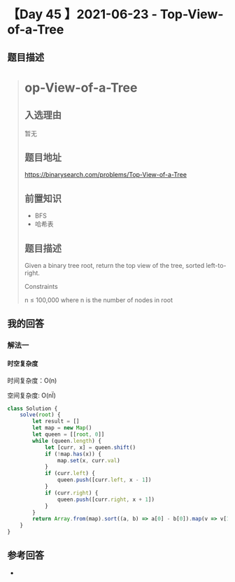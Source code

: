 # 【Day 45 】2021-06-23 - Top-View-of-a-Tree

## 题目描述

> # op-View-of-a-Tree
>
> ## 入选理由
>
> 暂无
>
> ## 题目地址
>
> https://binarysearch.com/problems/Top-View-of-a-Tree
>
> ## 前置知识
>
> - BFS
>- 哈希表
> 
>## 题目描述
> 
> Given a binary tree root, return the top view of the tree, sorted left-to-right.
>
> Constraints
> 
> n ≤ 100,000 where n is the number of nodes in root

## 我的回答

### 解法一

#### 时空复杂度

时间复杂度：O(n)

空间复杂度: O(nÏ)

```JavaScript
class Solution {
    solve(root) {
        let result = []
        let map = new Map()
        let queen = [[root, 0]]
        while (queen.length) {
            let [curr, x] = queen.shift()
            if (!map.has(x)) {
                map.set(x, curr.val)
            }
            if (curr.left) {
                queen.push([curr.left, x - 1])
            }
            if (curr.right) {
                queen.push([curr.right, x + 1])
            }
        }
        return Array.from(map).sort((a, b) => a[0] - b[0]).map(v => v[1])
    }
}
```

## 参考回答

-
